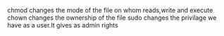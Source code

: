 chmod changes the mode of the file on whom reads,write and execute
chown changes the ownership of the file
sudo changes the privilage we have as a user.It gives as admin rights
